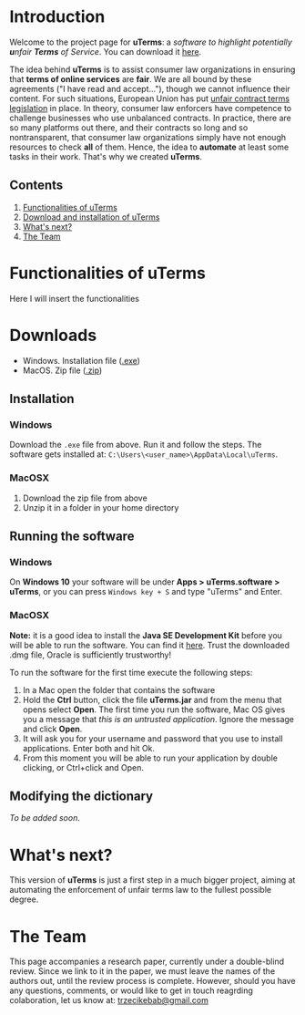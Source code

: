 # Introduction

Welcome to the project page for **uTerms**: a _software to highlight potentially **u**nfair **Terms** of Service_. You can download it [here](#Downloads).

The idea behind **uTerms** is to assist consumer law organizations in ensuring that **terms of online services** are **fair**. We are all bound by these agreements ("I have read and accept..."), though we cannot influence their content. For such situations, European Union has put [unfair contract terms legislation](http://ec.europa.eu/consumers/consumer_rights/rights-contracts/unfair-contract/index_en.htm) in place. In theory, consumer law enforcers have competence to challenge businesses who use unbalanced contracts. In practice, there are so many platforms out there, and their contracts so long and so nontransparent, that consumer law organizations simply have not enough resources to check **all** of them. Hence, the idea to **automate** at least some tasks in their work. That's why we created **uTerms**.

## Contents
1. [Functionalities of uTerms](#functions)
2. [Download and installation of uTerms](#functions)
3. [What's next?](#future)
4. [The Team](#team)



# Functionalities of uTerms <a id="functions"></a>

Here I will insert the functionalities


# Downloads <a id="Downloads"></a>
  * Windows. Installation file ([.exe](https://github.com/ypanagis/uterms/releases/download/1.4.1/uTerms-1.4.1.exe))
  * MacOS. Zip file ([.zip](https://github.com/ypanagis/uterms/releases/download/1.4.1/uTerms.zip))
  
## Installation
### Windows
Download the `.exe` file from above. Run it and follow the steps. The software gets installed at: `C:\Users\<user_name>\AppData\Local\uTerms`.
### MacOSX
  1. Download the zip file from above
  2. Unzip it in a folder in your home directory
  
## Running the software
### Windows
On **Windows 10** your software will be under **Apps > uTerms.software > uTerms**, or you can press `Windows key + S` and type "uTerms" and Enter.

### MacOSX
**Note:** it is a good idea to install the **Java SE Development Kit** before you will be able to run the software. You can find it [here](http://www.oracle.com/technetwork/java/javase/downloads/jdk8-downloads-2133151.html). 
Trust the downloaded .dmg file, Oracle is sufficiently trustworthy!

To run the software for the first time execute the following steps:

  1. In a Mac open the folder that contains the software
  2. Hold the **Ctrl** button, click the file **uTerms.jar** and from the menu that opens select **Open**. The first time you run the software, Mac OS gives you a message that *this is an untrusted application*. 
  Ignore the message and click **Open**. 
  3. It will ask you for your username and password that you use to install applications. Enter both and hit Ok.
  4. From this moment you will be able to run your application by double clicking, or Ctrl+click and Open.
  
## Modifying the dictionary
_To be added soon._

# What's next? <a id="future"></a>
This version of **uTerms** is just a first step in a much bigger project, aiming at automating the enforcement of unfair terms law to the fullest possible degree. 

# The Team <a id="team"></a>
This page accompanies a research paper, currently under a double-blind review. Since we link to it in the paper, we must leave the names of the authors out, until the review process is complete.
However, should you have any questions, comments, or would like to get in touch reagrding colaboration, let us know at: trzecikebab@gmail.com
